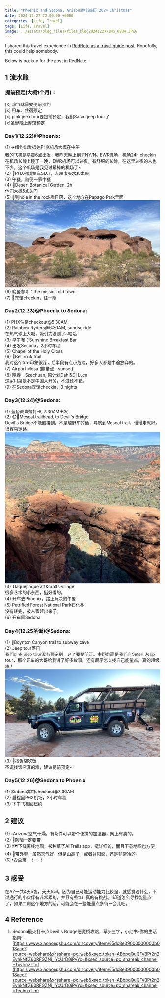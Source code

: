 ```yaml
---
title: "Phoenix and Sedona, Arizona旅行经历 2024 Christmas"
date: 2024-12-27 22:00:00 +0000
categories: [Life, Travel]
tags: [Life, Travel]
image: ../assets/blog_files/files_blog20241227/IMG_6984.JPEG
---
```


I shared this travel experience in [RedNote as a travel guide post](https://www.xiaohongshu.com/discovery/item/6770486b000000000901699d?source=webshare&xhsshare=pc_web&xsec_token=ABYJwKkar-FcqNZocrAta0-D_KnYYA1ePeQWorz4yenaY=&xsec_source=pc_share). Hopefully, this could help somebody.

Below is backup for the post in RedNote: 

## 1 流水账

### 提前预定(大概1个月)：  
[x] 热气球需要提前预约  
[x] 租车、住宿预定  
[x] pink jeep tour要提前预定，我们Safari jeep tour了  
[x]圣诞晚上餐馆预定

### Day1(12.22)@Phoenix:

(1) ✈️纽约出发抵达PHX机场大概在中午  
我的飞机是早晨6点出发，我昨天晚上到了NY/NJ EWR机场，机场24h checkin在机场长凳上睡了一晚，EWR机场可以过夜，有舒服的长凳，在这里过夜的人也不少。这个机场是我见过最棒的机场了~  
(2) 🚙PHX机场租车SIXT，去超市买水和水果  
(3) 午餐，随便一家中餐  
(4) 🌵Desert Botanical Garden, 2h  
    他们大概5点关门  
(5) 🌄到hole in the rock看日落，这个地方在Papago Park里面
![alt text](../assets/blog_files/files_blog20241227/IMG_6890.JPEG)
(6) 晚餐参考：the mission old town  
(7) 🏨宾馆checkin，住一晚  

### Day2(12.23)@Phoenix to Sedona: 

(1) PHX住宿checkout@5:30AM  
(2) Rainbow Ryders@6:30AM, sunrise ride   
    在热气球上大喊，吸引力法则了~哈哈  
(3) 早午餐：Sunshine Breakfast Bar  
(4) 出发Sedona，2小时车程  
(5) Chapel of the Holy Cross  
(6) 🧗Bell rock trail  
    我对这个trail印象很深，后半段有点小危险，好多人都是中途放弃的。  
(7) Airport Mesa (能量点，sunset)   
(8) 晚餐：Szechuan, 原计划Dahl&Di Luca  
    这家川菜是不是中国人开的，不过还不错。  
(9) 在Sedona宾馆checkin，3 nights  

### Day3(12.24)@Sedona: 
(1) 蓝色麦当劳打卡, 7:30AM出发  
(2) 😈🧗Mescal trailhead, to Devil's Bridge  
Devil's Bridge不能直接到，不是越野车的话，导航到Mescal trail，慢慢走就好。很容易迷路。  
![alt text](../assets/blog_files/files_blog20241227/IMG_6984.JPEG)
(3) Tlaquepaque art&crafts village  
很多艺术的小东西，挺好看的。  
(4) 开车去Phoenix，路上解决的午餐  
(5) Petrified Forest National Park石化林  
    没有转完，被人家赶出来了。  
(6) 开车回Sedona

### Day4(12.25圣诞)@Sedona:
(1) 🧗Boynton Canyon trail to subway cave   
(2) Jeep tour落日  
我们pink jeep tour没有预定到，这个要提前订。幸运的而是我们有Safari Jeep tour，那个开车的大哥给我讲了好多故事，还有展示怎么找自己能量点，真的超级棒！ 
![alt text](../assets/blog_files/files_blog20241227/IMG_7106.JPEG)
(3) 🍚找饭店吃饭  
圣诞找饭店真的难，建议提前预定~

### Day5(12.26)@Sedona to Phoenix
(1) Sedona宾馆checkout@7:30AM  
(2) 启程回PHX机场，2小时车程  
(3) 下午飞机回纽约  

## 2 建议
(1) 💧Arizona空气干燥，有条件可以带个便携的加湿器，网上有卖的。  
(2) 🧴防晒一定要带  
(3) 🗺️下载离线地图，被种草了AllTrails app，挺详细的，而且下载地图也方便。  
(4) 🥶带外套，虽然天气好，但是山高了，或者背阳面，还是非常冷的。  
(5) ❗安全第一！！！

## 3 感受
在AZ一共4天5夜，天天trail。因为自己可能运动能力比较强，就感觉没什么，不过通行的小伙伴有非常累的，并且有些trail真的有挑战。
知道怎么寻找能量点了，如果二刷这个地方的话，可能会在一些能量点多待一会儿吧。

## 4 Reference
1. Sedona最火打卡点Devil's Bridge恶魔桥攻略，草头三字，小红书-你的生活指南: [https://www.xiaohongshu.com/discovery/item/65dc8e39000000000b018ace?source=webshare&xhsshare=pc_web&xsec_token=ABbpqQuQFvBPt2n2EvhkNfiZ60RFGZNj_jYcUrD0iPyYo=&xsec_source=pc_shareab_channel=TechnoTim](https://www.xiaohongshu.com/discovery/item/65dc8e39000000000b018ace?source=webshare&xhsshare=pc_web&xsec_token=ABbpqQuQFvBPt2n2EvhkNfiZ60RFGZNj_jYcUrD0iPyYo=&xsec_source=pc_shareab_channel=TechnoTim)


